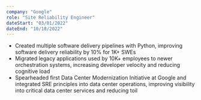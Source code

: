 ```yaml
---
company: "Google"
role: "Site Reliability Engineer"
dateStart: "03/01/2022"
dateEnd: "10/18/2022"
---
```


- Created multiple software delivery pipelines with Python, improving software delivery reliability by 10% for 1K+ SWEs
- Migrated legacy applications used by 10K+ employees to newer orchestration systems, increasing developer velocity and reducing cognitive load
- Spearheaded first Data Center Modernization Initiative at Google and integrated SRE principles into data center operations, improving visibility into critical data center services and reducing toil
